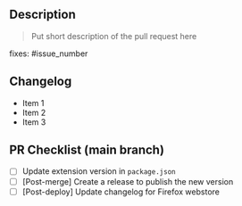 ## Description
> Put short description of the pull request here

fixes: #issue_number

## Changelog
- Item 1
- Item 2
- Item 3

## PR Checklist (main branch)
- [ ] Update extension version in `package.json`
- [ ] [Post-merge] Create a release to publish the new version
- [ ] [Post-deploy] Update changelog for Firefox webstore
